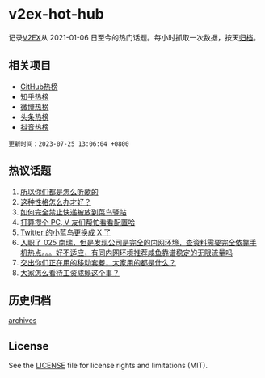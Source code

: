 # v2ex-hot-hub

 记录[V2EX](https://www.v2ex.com/)从 2021-01-06 日至今的热门话题。每小时抓取一次数据，按天[归档](archives)。
 
 ## 相关项目

- [GitHub热榜](https://github.com/snaildev/github-hot-hub)
- [知乎热榜](https://github.com/snaildev/zhihu-hot-hub)
- [微博热榜](https://github.com/snaildev/weibo-hot-hub)
- [头条热榜](https://github.com/snaildev/toutiao-hot-hub)
- [抖音热榜](https://github.com/snaildev/douyin-hot-hub)


 `更新时间：2023-07-25 13:06:04 +0800`

## 热议话题

1. [所以你们都是怎么听歌的](https://www.v2ex.com/t/959420)
1. [这种性格怎么办才好？](https://www.v2ex.com/t/959205)
1. [如何完全禁止快递被放到菜鸟驿站](https://www.v2ex.com/t/959361)
1. [打算攒个 PC, V 友们帮忙看看配置哈](https://www.v2ex.com/t/959356)
1. [Twitter 的小蓝鸟更换成 X 了](https://www.v2ex.com/t/959367)
1. [入职了 025 南瑞，但是发现公司是完全的内网环境，查资料需要完全依靠手机热点。。。好不适应，有同内网环境推荐咸鱼靠谱稳定的无限流量吗](https://www.v2ex.com/t/959303)
1. [交出你们正在用的移动套餐，大家用的都是什么？](https://www.v2ex.com/t/959467)
1. [大家怎么看待工资成瘾这个事？](https://www.v2ex.com/t/959427)

## 历史归档

[archives](archives)

## License

See the [LICENSE](LICENSE) file for license rights and limitations (MIT).
